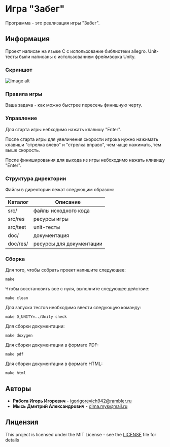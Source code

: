 # Игра "Забег"
Программа - это реализация игры "Забег".

## Информация
Проект написан на языке C с использование библиотеки allegro. 
Unit-тесты были написаны с истользованием фреймворка Unity.

### Скриншот 
![Image alt](http://savepic.ru/14589529.png)

### Правила игры
Ваша задача - как можно быстрее пересечь финишную черту.

### Управление
Для старта игры небходимо нажать клавишу "Enter".

После старта игры для увеличения скорости игрока нужно нажимать клавиши "стрелка влево" и "стрелка вправо", чем чаще нажимать, тем выше скорость.


После финиширования для выхода из игры небоходимо нажать кливишу "Enter".


### Структура директории
Файлы в директории лежат следующим образом:

  Каталог    |   Описание
-------------|--------------------------
src/         | файлы исходного кода 
src/res      | ресурсы игры
src/test     | unit-тесты
doc/         | документация
doc/res/     | ресурсы для документации

### Сборка
Для того, чтобы собрать проект напишите следующее:
````
make
````
Чтобы восстановить все с нуля, выполните следующее действие:
````
make clean
````
Для запуска тестов необходимо ввести следующую команду:
````
make D_UNITY=../Unity check
````
Для сборки документации:
````
make doxygen
````
Для сборки документации в формате PDF:
````
make pdf
````
Для сборки документации в формате HTML:
````
make html
````

## Авторы
* **Рябота Игорь Игоревич** - igorigorevich942@rambler.ru
* **Мысь Дмитрий Александрович** - dima.mys@mail.ru


## Лицензия
This project is licensed under the MIT License - see the [LICENSE](LICENSE) file for details
